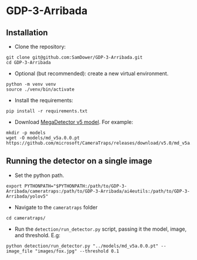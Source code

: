 # GDP-3-Arribada

## Installation

- Clone the repository:
```
git clone git@github.com:SamDower/GDP-3-Arribada.git
cd GDP-3-Arribada
```
- Optional (but recommended): create a new virtual environment.
```
python -m venv venv
source ./venv/bin/activate
```
- Install the requirements:
```
pip install -r requirements.txt
```
- Download [MegaDetector v5 model](https://github.com/microsoft/CameraTraps/releases/download/v5.0/md_v5a.0.0.pt). For example:
```
mkdir -p models
wget -O models/md_v5a.0.0.pt https://github.com/microsoft/CameraTraps/releases/download/v5.0/md_v5a.0.0.pt
```

## Running the detector on a single image

- Set the python path.
```
export PYTHONPATH="$PYTHONPATH:/path/to/GDP-3-Arribada/cameratraps:/path/to/GDP-3-Arribada/ai4eutils:/path/to/GDP-3-Arribada/yolov5"
```
- Navigate to the `cameratraps` folder
```
cd cameratraps/
```
- Run the `detection/run_detector.py` script, passing it the model, image, and threshold. E.g:
```
python detection/run_detector.py "../models/md_v5a.0.0.pt" --image_file "images/fox.jpg" --threshold 0.1
```
